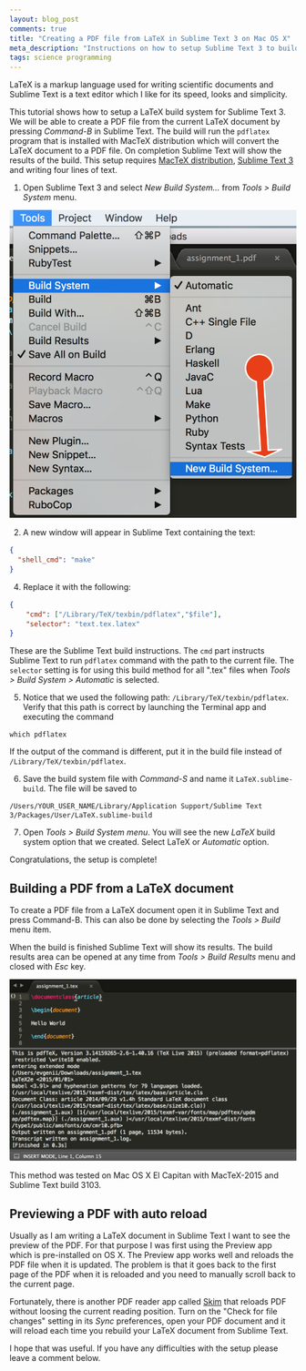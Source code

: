 ```yaml
---
layout: blog_post
comments: true
title: "Creating a PDF file from LaTeX in Sublime Text 3 on Mac OS X"
meta_description: "Instructions on how to setup Sublime Text 3 to build PDF from a LaTeX document."
tags: science programming
---
```


LaTeX is a markup language used for writing scientific documents and Sublime Text is a text editor which I like for its speed, looks and simplicity.

This tutorial shows how to setup a LaTeX build system for Sublime Text 3. We will be able to create a PDF file from the current LaTeX document by pressing *Command-B* in Sublime Text. The build will run the `pdflatex` program that is installed with MacTeX distribution which will convert the LaTeX document to a PDF file. On completion Sublime Text will show the results of the build.
This setup requires [MacTeX distribution](http://www.tug.org/mactex/), [Sublime Text 3](https://www.sublimetext.com/3) and writing four lines of text.



1) Open Sublime Text 3 and select *New Build System...* from *Tools > Build System* menu.

<div class='isTextCentered'>
  <img src='/image/blog/2016-03-30-creating-pdf-from-latex-sublime-text-3/010_create_new_build_system.png' alt='Create new LaTeX build system' class='isMax400PxWide hasBorderShade90'>
</div>

2) A new window will appear in Sublime Text containing the text:

```JSON
{
  "shell_cmd": "make"
}
```

4) Replace it with the following:

```JSON
{
    "cmd": ["/Library/TeX/texbin/pdflatex","$file"],
    "selector": "text.tex.latex"
}
```

These are the Sublime Text build instructions. The `cmd` part instructs Sublime Text to run `pdflatex` command with the path to the current file. The `selector` setting is for using this build method for all ".tex" files when *Tools > Build System > Automatic* is selected.

5) Notice that we used the following path: `/Library/TeX/texbin/pdflatex`. Verify that this path is correct by launching the Terminal app and executing the command

```
which pdflatex
```

If the output of the command is different, put it in the build file instead of `/Library/TeX/texbin/pdflatex`.

6) Save the build system file with *Command-S* and name it `LaTeX.sublime-build`. The file will be saved to

```
/Users/YOUR_USER_NAME/Library/Application Support/Sublime Text 3/Packages/User/LaTeX.sublime-build
```

7) Open *Tools > Build System menu*. You will see the new *LaTeX* build system option that we created. Select LaTeX or *Automatic* option.

Congratulations, the setup is complete!


## Building a PDF from a LaTeX document

To create a PDF file from a LaTeX document open it in Sublime Text and press Command-B. This can also be done by selecting the *Tools > Build* menu item.

When the build is finished Sublime Text will show its results. The build results area can be opened at any time from *Tools > Build Results* menu and closed with *Esc* key.

<div class='isTextCentered'>
  <img src='/image/blog/2016-03-30-creating-pdf-from-latex-sublime-text-3/020_latex_build_results_sublime_text.png' alt='LaTeX build results in Sublime Text' class='isMax100PercentWide hasBorderShade90'>
</div>


This method was tested on Mac OS X El Capitan with MacTeX-2015 and Sublime Text build 3103.

## Previewing a PDF with auto reload

Usually as I am writing a LaTeX document in Sublime Text I want to see the preview of the PDF. For that purpose I was first using the Preview app which is pre-installed on OS X. The Preview app works well and reloads the PDF file when it is updated. The problem is that it goes back to the first page of the PDF when it is reloaded and you need to manually scroll back to the current page.

Fortunately, there is another PDF reader app called [Skim](http://skim-app.sourceforge.net/) that reloads PDF without loosing the current reading position. Turn on the "Check for file changes" setting in its *Sync* preferences, open your PDF document and it will reload each time you rebuild your LaTeX document from Sublime Text.

I hope that was useful. If you have any difficulties with the setup please leave a comment below.
